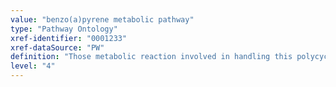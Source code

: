 ```yaml
---
value: "benzo(a)pyrene metabolic pathway"
type: "Pathway Ontology"
xref-identifier: "0001233"
xref-dataSource: "PW"
definition: "Those metabolic reaction involved in handling this polycyclic aromatic hydrocarbon whose metabolites are mutagenic and carcinogenic."
level: "4"
---
```

